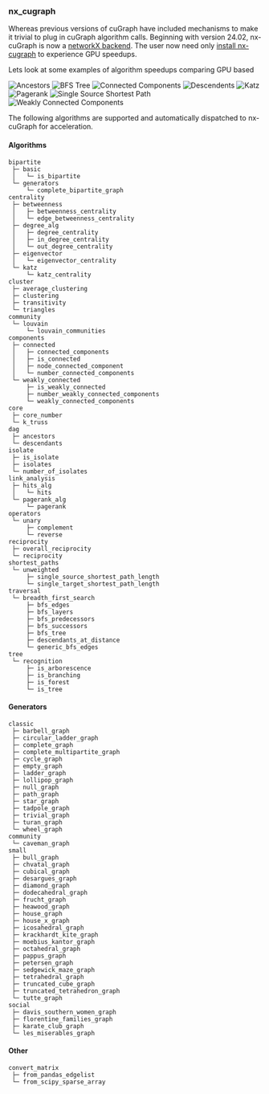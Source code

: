 ### nx_cugraph


Whereas previous versions of cuGraph have included mechanisms to make it
trivial to plug in cuGraph algorithm calls. Beginning with version 24.02, nx-cuGraph 
is now a [networkX backend](<https://networkx.org/documentation/stable/reference/utils.html#backends>).
The user now need only [install nx-cugraph](<https://github.com/rapidsai/cugraph/blob/branch-24.04/python/nx-cugraph/README.md#install>)
to experience GPU speedups.

Lets look at some examples of algorithm speedups comparing GPU based 

![Ancestors](../images/ancestors.png)
![BFS Tree](../images/bfs_tree.png)
![Connected Components](../images/conn_component.png)
![Descendents](../images/descendents.png)
![Katz](../images/katz.png)
![Pagerank](../images/pagerank.png)
![Single Source Shortest Path](../images/sssp.png)
![Weakly Connected Components](../images/wcc.png)


The following algorithms are supported and automatically dispatched to nx-cuGraph for acceleration.
 
#### Algorithms
```
bipartite
 ├─ basic
 │   └─ is_bipartite
 └─ generators
     └─ complete_bipartite_graph
centrality
 ├─ betweenness
 │   ├─ betweenness_centrality
 │   └─ edge_betweenness_centrality
 ├─ degree_alg
 │   ├─ degree_centrality
 │   ├─ in_degree_centrality
 │   └─ out_degree_centrality
 ├─ eigenvector
 │   └─ eigenvector_centrality
 └─ katz
     └─ katz_centrality
cluster
 ├─ average_clustering
 ├─ clustering
 ├─ transitivity
 └─ triangles
community
 └─ louvain
     └─ louvain_communities
components
 ├─ connected
 │   ├─ connected_components
 │   ├─ is_connected
 │   ├─ node_connected_component
 │   └─ number_connected_components
 └─ weakly_connected
     ├─ is_weakly_connected
     ├─ number_weakly_connected_components
     └─ weakly_connected_components
core
 ├─ core_number
 └─ k_truss
dag
 ├─ ancestors
 └─ descendants
isolate
 ├─ is_isolate
 ├─ isolates
 └─ number_of_isolates
link_analysis
 ├─ hits_alg
 │   └─ hits
 └─ pagerank_alg
     └─ pagerank
operators
 └─ unary
     ├─ complement
     └─ reverse
reciprocity
 ├─ overall_reciprocity
 └─ reciprocity
shortest_paths
 └─ unweighted
     ├─ single_source_shortest_path_length
     └─ single_target_shortest_path_length
traversal
 └─ breadth_first_search
     ├─ bfs_edges
     ├─ bfs_layers
     ├─ bfs_predecessors
     ├─ bfs_successors
     ├─ bfs_tree
     ├─ descendants_at_distance
     └─ generic_bfs_edges
tree
 └─ recognition
     ├─ is_arborescence
     ├─ is_branching
     ├─ is_forest
     └─ is_tree
```

#### Generators
```
classic
 ├─ barbell_graph
 ├─ circular_ladder_graph
 ├─ complete_graph
 ├─ complete_multipartite_graph
 ├─ cycle_graph
 ├─ empty_graph
 ├─ ladder_graph
 ├─ lollipop_graph
 ├─ null_graph
 ├─ path_graph
 ├─ star_graph
 ├─ tadpole_graph
 ├─ trivial_graph
 ├─ turan_graph
 └─ wheel_graph
community
 └─ caveman_graph
small
 ├─ bull_graph
 ├─ chvatal_graph
 ├─ cubical_graph
 ├─ desargues_graph
 ├─ diamond_graph
 ├─ dodecahedral_graph
 ├─ frucht_graph
 ├─ heawood_graph
 ├─ house_graph
 ├─ house_x_graph
 ├─ icosahedral_graph
 ├─ krackhardt_kite_graph
 ├─ moebius_kantor_graph
 ├─ octahedral_graph
 ├─ pappus_graph
 ├─ petersen_graph
 ├─ sedgewick_maze_graph
 ├─ tetrahedral_graph
 ├─ truncated_cube_graph
 ├─ truncated_tetrahedron_graph
 └─ tutte_graph
social
 ├─ davis_southern_women_graph
 ├─ florentine_families_graph
 ├─ karate_club_graph
 └─ les_miserables_graph
```

#### Other

```
convert_matrix
 ├─ from_pandas_edgelist
 └─ from_scipy_sparse_array
```



